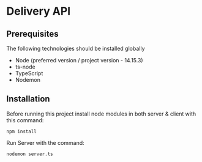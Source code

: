 # Delivery API

## Prerequisites
The following technologies should be installed globally
* Node (preferred version / project version - 14.15.3)
* ts-node
* TypeScript
* Nodemon 


## Installation

Before running this project install node modules in both server & client with this command:

```
npm install
```

Run Server with the command:

```
nodemon server.ts
```